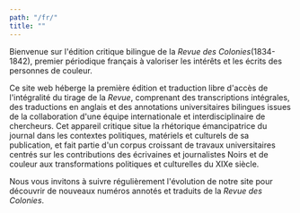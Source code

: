 ```yaml
---
path: "/fr/"
title: ""
---
```


Bienvenue sur l'édition critique bilingue de la _Revue des Colonies_(1834-1842), premier périodique français à valoriser les intérêts et les écrits des personnes de couleur.

Ce site web héberge la première édition et traduction libre d'accès de l'intégralité du tirage de la _Revue_, comprenant des transcriptions intégrales, des traductions en anglais et des annotations universitaires bilingues issues de la collaboration d'une équipe internationale et interdisciplinaire de chercheurs. Cet appareil critique situe la rhétorique émancipatrice du journal dans les contextes politiques, matériels et culturels de sa publication, et fait partie d'un corpus croissant de travaux universitaires centrés sur les contributions des écrivaines et journalistes Noirs et de couleur aux transformations politiques et culturelles du XIXe siècle.

Nous vous invitons à suivre régulièrement l'évolution de notre site pour découvrir de nouveaux numéros annotés et traduits de la _Revue des Colonies_.